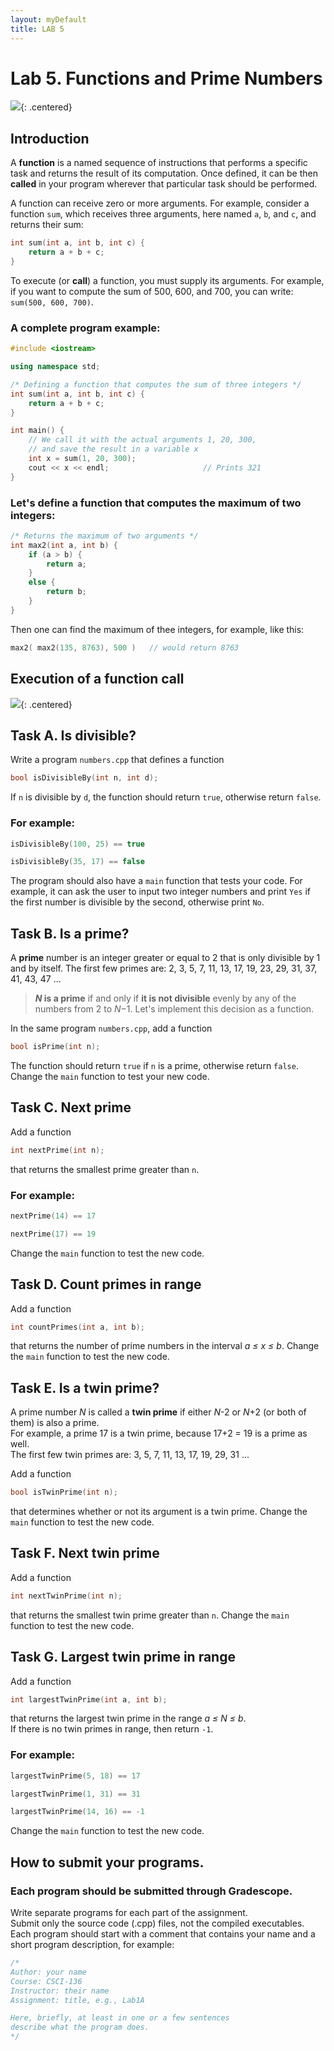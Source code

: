 ```yaml
---  
layout: myDefault  
title: LAB 5  
---      
```

  
# Lab 5. Functions and Prime Numbers

![](https://i.imgur.com/xCJ6OFq.jpg){: .centered}

## Introduction

A **function** is a named sequence of instructions that performs a specific task and returns the result of its computation.
Once defined, it can be then **called** in your program wherever that particular task should be performed.

A function can receive zero or more arguments. For example, consider a function `sum`, which receives three arguments,
here named `a`, `b`, and `c`, and returns their sum:

```c++
int sum(int a, int b, int c) { 
    return a + b + c;        
}
```
To execute (or **call**) a function, you must
supply its arguments. For example, if you want to compute the sum of 500, 600, and 700, you can write: `sum(500, 600, 700)`.


### A complete program example:

```c++
#include <iostream>

using namespace std;

/* Defining a function that computes the sum of three integers */
int sum(int a, int b, int c) { 
    return a + b + c;          
}

int main() {
    // We call it with the actual arguments 1, 20, 300,
    // and save the result in a variable x
    int x = sum(1, 20, 300);  
    cout << x << endl;                     // Prints 321
}

```

### Let's define a function that computes the maximum of two integers:

```c++
/* Returns the maximum of two arguments */
int max2(int a, int b) {
    if (a > b) {
        return a;
    }
    else {
        return b;
    }
}
```
Then one can find the maximum of thee integers, for example, like this:
```c++
max2( max2(135, 8763), 500 )   // would return 8763
```


## Execution of a function call
![](https://i.imgur.com/1NZjPha.png){: .centered}


## Task A. Is divisible?

Write a program `numbers.cpp` that defines a function
```c++
bool isDivisibleBy(int n, int d);
```
If `n` is divisible by `d`, the function should return `true`, otherwise return `false`.

### For example:
```c++
isDivisibleBy(100, 25) == true
```
```c++
isDivisibleBy(35, 17) == false
```
The program should also have a `main` function that tests your code. For example, it can ask the user to input 
two integer numbers and print `Yes` if the first number is divisible by the second, otherwise print `No`.


## Task B. Is a prime?

A **prime** number is an integer greater or equal to 2 that is only divisible by 1 and by itself. The first few primes are:
2, 3, 5, 7, 11, 13, 17, 19, 23, 29, 31, 37, 41, 43, 47 ...

> **_N_ is a prime** if and only if **it is not divisible** evenly by any of the numbers from 2 to _N_&minus;1. Let's implement this decision as a function.

In the same program `numbers.cpp`, add a function 

```c++
bool isPrime(int n);
```
The function should return `true` if `n` is a prime, otherwise return `false`.
Change the `main` function to test your new code.


## Task C. Next prime

Add a function 
```c++
int nextPrime(int n);
```
that returns the smallest prime greater than `n`.
### For example:
```c++
nextPrime(14) == 17
```
```c++
nextPrime(17) == 19
```


Change the `main` function to test the new code.

## Task D. Count primes in range

Add a function
```c++
int countPrimes(int a, int b);
```
that returns the number of prime numbers in the interval _a &le; x &le; b_.
Change the `main` function to test the new code.


## Task E. Is a twin prime?

A prime number _N_ is called a **twin prime** if either _N_-2 or _N_+2 (or both of them) is also a prime.  
For example, a prime 17 is a twin prime, because 17+2 = 19 is a prime as well.  
The first few twin primes are: 3, 5, 7, 11, 13, 17, 19, 29, 31 ...

Add a function 
```c++
bool isTwinPrime(int n);
```
that determines whether or not its argument is a twin prime.
Change the `main` function to test the new code.

## Task F. Next twin prime

Add a function 
```c++
int nextTwinPrime(int n);
```
that returns the smallest twin prime greater than `n`.
Change the `main` function to test the new code.

## Task G. Largest twin prime in range

Add a function 
```c++
int largestTwinPrime(int a, int b);
```
that returns the largest twin prime in the range _a &le; N &le; b_.  
If there is no twin primes in range, then return `-1`.

### For example:
```c++
largestTwinPrime(5, 18) == 17
```
```c++
largestTwinPrime(1, 31) == 31
```
```c++
largestTwinPrime(14, 16) == -1
```


Change the `main` function to test the new code.


## How to submit your programs.

### Each program should be submitted through Gradescope.

Write separate programs for each part of the assignment.   
Submit only the source code (.cpp) files, not the compiled executables.     
Each program should start with a comment that contains your name and a short program description, for example:



```c++
/*
Author: your name
Course: CSCI-136
Instructor: their name
Assignment: title, e.g., Lab1A

Here, briefly, at least in one or a few sentences
describe what the program does.
*/
```

<br />

